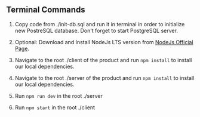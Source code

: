 ## Terminal Commands

1. Copy code from ./init-db.sql and run it in terminal in order to initialize new PostreSQL database. Don't forget to start PostgreSQL server.

2. Optional: Download and Install NodeJs LTS version from [NodeJs Official Page](https://nodejs.org/en/download/).

3. Navigate to the root ./client of the product and run `npm install` to install our local dependencies.

4. Navigate to the root ./server of the product and run `npm install` to install our local dependencies.

5. Run  `npm run dev` in the root ./server

6. Run `npm start` in the root ./client


